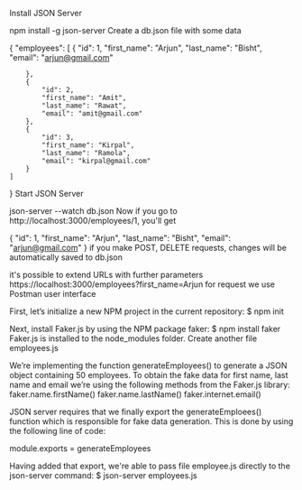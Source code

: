 Install JSON Server

npm install -g json-server
Create a db.json file with some data

{
    "employees": [
        {
            "id": 1,
            "first_name": "Arjun",
            "last_name": "Bisht",
            "email": "arjun@gmail.com"

        },
        { 
            "id": 2,
            "first_name": "Amit",
            "last_name": "Rawat",
            "email": "amit@gmail.com"
        },
        {
            "id": 3,
            "first_name": "Kirpal",
            "last_name": "Ramola",
            "email": "kirpal@gmail.com"
        }
    ]
}
Start JSON Server

json-server --watch db.json
Now if you go to http://localhost:3000/employees/1, you'll get

{
            "id": 1,
            "first_name": "Arjun",
            "last_name": "Bisht",
            "email": "arjun@gmail.com"
}
if you make POST, DELETE requests, changes will be automatically saved to db.json

it's possible to extend URLs with further parameters
https://localhost:3000/employees?first_name=Arjun
for request we use Postman user interface

First, let’s initialize a new NPM project in the current repository:
$ npm init

Next, install Faker.js by using the NPM package faker:
$ npm install faker
Faker.js is installed to the node_modules folder. Create another file employees.js

We’re implementing the function generateEmployees() to generate a JSON object containing 50 employees. To obtain the fake data for first name, last name and email we’re using the following methods from the Faker.js library:
faker.name.firstName()
faker.name.lastName()
faker.internet.email()

JSON server requires that we finally export the generateEmploees() function which is responsible for fake data generation. This is done by using the following line of code:

module.exports = generateEmployees

Having added that export, we're able to pass file employee.js directly to the json-server command:
$ json-server employees.js